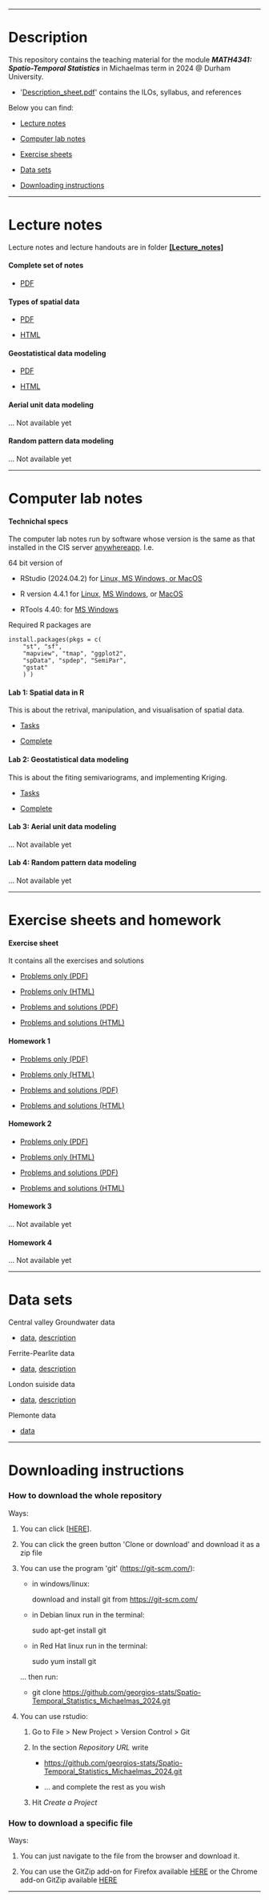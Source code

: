 <!-- -------------------------------------------------------------------------------- -->

<!-- Copyright 2024 Georgios Karagiannis -->

<!-- georgios.karagiannis@durham.ac.uk -->
<!-- Associate Professor -->
<!-- Department of Mathematical Sciences, Durham University, Durham,  UK  -->

<!-- This file is part of Spatio-Temporal_Statistics_Michaelmas_2024 -->
<!-- which is the material of the course -->
<!-- MATH4341: Spatio-Temporal Statistics -->
<!-- Epiphany term -->
<!-- taught by Georgios P. Katagiannis in the Department of Mathematical Sciences   -->
<!-- in the University of Durham  in Michaelmas term in 2024 -->

<!-- Spatio-Temporal_Statistics_Michaelmas_2024 is free software: -->
<!-- you can redistribute it and/or modify it-->
<!-- under the terms of the GNU General Public License as published by -->
<!-- the Free Software Foundation version 3 of the License. -->

<!-- Spatio-Temporal_Statistics_Michaelmas_2024 is distributed ->
<!-- in the hope that it will be useful, -->
<!-- but WITHOUT ANY WARRANTY; without even the implied warranty of -->
<!-- MERCHANTABILITY or FITNESS FOR A PARTICULAR PURPOSE.  See the -->
<!-- GNU General Public License for more details. -->

<!-- You should have received a copy of the GNU General Public License -->
<!-- along with Spatio-Temporal_Statistics_Michaelmas_2024 -->
<!-- If not, see <http://www.gnu.org/licenses/>. -->

<!-- -------------------------------------------------------------------------------- -->


------------------------------------------------------------------------

# Description

This repository contains the teaching material for the module ***MATH4341: Spatio-Temporal Statistics*** in Michaelmas term in 2024 @ Durham University.

-   '[Description_sheet.pdf](./Description_sheet.pdf)' contains the ILOs, syllabus, and references  

Below you can find:  

+ [Lecture notes](./README.md#lecture-notes)  

+ [Computer lab notes](./README.md#computer-lab-notes)  

+ [Exercise sheets](./README.md#excercise-sheets-and-homework)  

+ [Data sets](./README.md#data-sets)  

+ [Downloading instructions](./README.md#downloading-instructions)     

------------------------------------------------------------------------

# Lecture notes  

Lecture notes and lecture handouts are in folder **[[Lecture_notes]](./Lecture_notes)**  

#### Complete set of notes    

+ [PDF](./Lecture_notes/Lecture_notes_ST4.pdf)    


#### Types of spatial data       

+ [PDF](./Lecture_notes/Lecture_notes_types_of_spatial_data.pdf)    

+ [HTML](https://html-preview.github.io/?url=https://github.com/georgios-stats/Spatio-Temporal_Statistics_Michaelmas_2024/blob/main/Lecture_notes/Lecture_notes_types_of_spatial_data_xhtml/Lecture_notes_types_of_spatial_data.xhtml)  

#### Geostatistical data modeling       

+ [PDF](./Lecture_notes/Lecture_notes_geostatistical_data.pdf)  

+ [HTML](https://html-preview.github.io/?url=https://github.com/georgios-stats/Spatio-Temporal_Statistics_Michaelmas_2024/blob/main/Lecture_notes/Lecture_notes_geostatistical_data_xhtml/Lecture_notes_geostatistical_data.xhtml)  

#### Aerial unit data modeling       

... Not available yet  

#### Random pattern data modeling       

... Not available yet  

------------------------------------------------------------------------

# Computer lab notes  

#### Technichal specs  

The computer lab notes run by software whose version is the same as that installed in the CIS server [anywhereapp](https://appsanywhere.durham.ac.uk). I.e.  

64 bit version of  

+ RStudio (2024.04.2) for [Linux, MS Windows, or MacOS](https://dailies.rstudio.com/version/2024.04.2+764.pro1/?_gl=1*np68ei*_ga*NjQzMzkxMjU0LjE3Mjk0MjU3NDM.*_ga_2C0WZ1JHG0*MTcyOTk3ODkwMC4zLjEuMTcyOTk3ODk2NC4wLjAuMA..)  

+ R version 4.4.1 for [Linux](https://cran.r-project.org/src/base/R-4/R-4.4.1.tar.gz), [MS Windows](https://cran.r-project.org/bin/windows/base/R-4.4.1-win.exe), or [MacOS](https://cran.r-project.org/bin/macosx/big-sur-arm64/base/R-4.4.1-arm64.pkg)  

+ RTools 4.40: for  [MS Windows](https://cran.r-project.org/bin/macosx/big-sur-arm64/base/R-4.4.1-arm64.pkg)  

Required R packages are     

    install.packages(pkgs = c( 
        "st", "sf", 
        "mapview", "tmap", "ggplot2", 
        "spData", "spdep", "SemiPar", 
        "gstat" 
        ) )  

#### Lab 1: Spatial data in R           

This is about the retrival, manipulation, and visualisation of spatial data.

+ [Tasks](https://html-preview.github.io/?url=https://github.com/georgios-stats/Spatio-Temporal_Statistics_Michaelmas_2024/blob/main/Computer_lab_notes/Spatial_data_in_R_tasks.html)  

+ [Complete](https://html-preview.github.io/?url=https://github.com/georgios-stats/Spatio-Temporal_Statistics_Michaelmas_2024/blob/main/Computer_lab_notes/Spatial_data_in_R_complete.html)  

#### Lab 2: Geostatistical data modeling       

This is about the fiting semivariograms, and implementing Kriging.

+ [Tasks](https://html-preview.github.io/?url=https://github.com/georgios-stats/Spatio-Temporal_Statistics_Michaelmas_2024/blob/main/Computer_lab_notes/Point_referenced_spatial_data_modelling_tasks.html)  

+ [Complete](https://html-preview.github.io/?url=https://github.com/georgios-stats/Spatio-Temporal_Statistics_Michaelmas_2024/blob/main/Computer_lab_notes/Point_referenced_spatial_data_modelling_complete.html)  

#### Lab 3: Aerial unit data modeling       

... Not available yet  

#### Lab 4: Random pattern data modeling    

... Not available yet  

------------------------------------------------------------------------

# Exercise sheets and homework 

#### Exercise sheet  

It contains all the exercises and solutions  

+ [Problems only (PDF)](./Exercise_sheets/Exercise_sheet_questions.pdf)  

+ [Problems only (HTML)](https://html-preview.github.io/?url=https://github.com/georgios-stats/Spatio-Temporal_Statistics_Michaelmas_2024/blob/main/Exercise_sheets/Exercise_sheet_complete_xhtml/Exercise_sheet_questions.xhtml)  

+ [Problems and solutions (PDF)](./Exercise_sheets/Exercise_sheet_complete.pdf)  

+ [Problems and solutions (HTML)](https://html-preview.github.io/?url=https://github.com/georgios-stats/Spatio-Temporal_Statistics_Michaelmas_2024/blob/main/Exercise_sheets/Exercise_sheet_complete_xhtml/Exercise_sheet_complete.xhtml)  

#### Homework 1  

+ [Problems only (PDF)](./Exercise_sheets/Homework_sheet_1_questions.pdf)  

+ [Problems only (HTML)](https://html-preview.github.io/?url=https://github.com/georgios-stats/Spatio-Temporal_Statistics_Michaelmas_2024/blob/main/Exercise_sheets/Homework_sheet_1_complete_xhtml/Homework_sheet_1_questions.xhtml)  

+ [Problems and solutions (PDF)](./Exercise_sheets/Homework_sheet_1_complete.pdf)  

+ [Problems and solutions (HTML)](https://html-preview.github.io/?url=https://github.com/georgios-stats/Spatio-Temporal_Statistics_Michaelmas_2024/blob/main/Exercise_sheets/Homework_sheet_1_complete_xhtml/Homework_sheet_1_complete.xhtml)  

#### Homework 2  

+ [Problems only (PDF)](./Exercise_sheets/Homework_sheet_2_questions.pdf)  

+ [Problems only (HTML)](https://html-preview.github.io/?url=https://github.com/georgios-stats/Spatio-Temporal_Statistics_Michaelmas_2024/blob/main/Exercise_sheets/Homework_sheet_2_complete_xhtml/Homework_sheet_2_questions.xhtml)  

+ [Problems and solutions (PDF)](./Exercise_sheets/Homework_sheet_2_complete.pdf)  

+ [Problems and solutions (HTML)](https://html-preview.github.io/?url=https://github.com/georgios-stats/Spatio-Temporal_Statistics_Michaelmas_2024/blob/main/Exercise_sheets/Homework_sheet_2_complete_xhtml/Homework_sheet_2_complete.xhtml)    

#### Homework 3  

... Not available yet  

#### Homework 4  

... Not available yet  

------------------------------------------------------------------------  

# Data sets  

Central valley Groundwater data  

+ [data](./Datasets/Central_Valley_Groundwater_data/), [description](https://www.edf.org/sites/default/files/documents/groundwater-contaminants-report.pdf)    

Ferrite-Pearlite data  

+ [data](./Datasets/Ferrite-Pearlite_data/), [description](./Lecture_notes/Lecture_notes_geostatistical_data.pdf)  

London suiside data  

+ [data](./Datasets/London_Suicides_data/), [description](./Datasets/London_Suicides_data/The%20Epidemiology%20of%20Suicide%20in%20London.info)  

Plemonte data  

+ [data](./Datasets/Piemonte_data/)   

------------------------------------------------------------------------

# Downloading instructions     

### How to download the whole repository

Ways:

1. You can click [[HERE](https://github.com/georgios-stats/Spatio-Temporal_Statistics_Michaelmas_2024/archive/refs/heads/main.zip)].

2. You can click the green button 'Clone or download' and download it as a zip file

3. You can use the program 'git' (<https://git-scm.com/>):
    
    -   in windows/linux: 
    
        download and install git from https://git-scm.com/
    
    -   in Debian linux run in the terminal: 
    
        sudo apt-get install git
    
    -   in Red Hat linux run in the terminal: 
    
        sudo yum install git
    
    ... then run:

    -   git clone https://github.com/georgios-stats/Spatio-Temporal_Statistics_Michaelmas_2024.git

4. You can use rstudio:

    1.  Go to File &gt; New Project &gt; Version Control &gt; Git
    
    2.  In the section *Repository URL* write
        
        -   <https://github.com/georgios-stats/Spatio-Temporal_Statistics_Michaelmas_2024.git>
        
        -   … and complete the rest as you wish
    
    3.  Hit *Create a Project*

### How to download a specific file

Ways:

1. You can just navigate to the file from the browser and download it.

2. You can use the GitZip add-on for Firefox available [HERE](https://www.google.com/url?sa=t&rct=j&q=&esrc=s&source=web&cd=3&cad=rja&uact=8&ved=2ahUKEwias52xjd3nAhXPUs0KHeXHCEUQFjACegQIAhAB&url=https%3A%2F%2Faddons.mozilla.org%2Fen-US%2Ffirefox%2Faddon%2Fgitzip%2F&usg=AOvVaw37servrJ29tuNcx9dIQDqy) or the Chrome add-on GitZip available [HERE](https://www.google.com/url?sa=t&rct=j&q=&esrc=s&source=web&cd=2&cad=rja&uact=8&ved=2ahUKEwias52xjd3nAhXPUs0KHeXHCEUQFjABegQIARAB&url=https%3A%2F%2Fchrome.google.com%2Fwebstore%2Fdetail%2Fgitzip-for-github%2Fffabmkklhbepgcgfonabamgnfafbdlkn%3Fhl%3Den&usg=AOvVaw1Pn3VXuXz1Fphl7dsPEhDS)

------------------------------------------------------------------------

